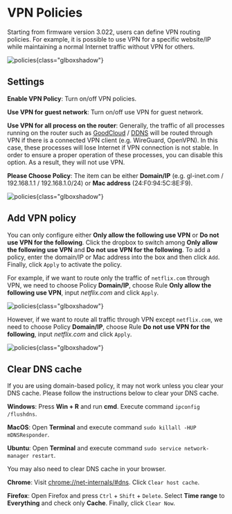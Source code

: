 # VPN Policies

Starting from firmware version 3.022, users can define VPN routing policies. For example, it is possible to use VPN for a specific website/IP while maintaining a normal Internet traffic without VPN for others.

![policies](https://static.gl-inet.com/docs/router/en/3/tutorials/policies/policies.jpg){class="glboxshadow"}

## Settings

**Enable VPN Policy**: Turn on/off VPN policies.

**Use VPN for guest network**: Turn on/off use VPN for guest network.

**Use VPN for all process on the router**: Generally, the traffic of all processes running on the router such as [GoodCloud](cloud.md) / [DDNS](ddns.md) will be routed through VPN if there is a connected VPN client (e.g. WireGuard, OpenVPN). In this case, these processes will lose Internet if VPN connection is not stable. In order to ensure a proper operation of these processes, you can disable this option. As a result, they will not use VPN.

**Please Choose Policy**: The item can be either **Domain/IP** (e.g. gl-inet.com / 192.168.1.1 / 192.168.1.0/24) or **Mac address** (24:F0:94:5C:8E:F9).

![policies](https://static.gl-inet.com/docs/router/en/3/tutorials/policies/settings.jpg){class="glboxshadow"}

## Add VPN policy

You can only configure either **Only allow the following use VPN** or **Do not use VPN for the following**. Click the dropbox to switch among **Only allow the following use VPN** and **Do not use VPN for the following**. To add a policy, enter the domain/IP or Mac address into the box and then click `Add`. Finally, click `Apply` to activate the policy. 

For example, if we want to route only the traffic of `netflix.com` through VPN, we need to choose Policy **Domain/IP**, choose Rule **Only allow the following use VPN**, input *netflix.com* and click `Apply`.

![policies](https://static.gl-inet.com/docs/router/en/3/tutorials/policies/use_vpn.jpg){class="glboxshadow"}

However, if we want to route all traffic through VPN except `netflix.com`, we need to choose Policy **Domain/IP**, choose Rule **Do not use VPN for the following**, input *netflix.com* and click `Apply`.

![policies](https://static.gl-inet.com/docs/router/en/3/tutorials/policies/dont_use_vpn.jpg){class="glboxshadow"}

## Clear DNS cache

If you are using domain-based policy, it may not work unless you clear your DNS cache. Please follow the instructions below to clear your DNS cache.

**Windows**: Press **Win + R** and run **cmd**. Execute command `ipconfig /flushdns`.

**MacOS**: Open **Terminal** and execute command `sudo killall -HUP mDNSResponder`.

**Ubuntu**: Open **Terminal** and execute command `sudo service network-manager restart`.

You may also need to clear DNS cache in your browser.

**Chrome**: Visit [chrome://net-internals/#dns](chrome://net-internals/#dns). Click `Clear host cache`.

**Firefox**: Open Firefox and press `Ctrl` + `Shift` + `Delete`. Select **Time range** to **Everything** and check only **Cache**. Finally, click `Clear Now`.
